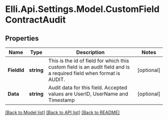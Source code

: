 # Elli.Api.Settings.Model.CustomFieldContractAudit
## Properties

Name | Type | Description | Notes
------------ | ------------- | ------------- | -------------
**FieldId** | **string** | This is the id of field for which this custom field is an audit field and is a required field when format is AUDIT. | [optional] 
**Data** | **string** | Audit data for this field. Accepted values are UserID, UserName and Timestamp | [optional] 

[[Back to Model list]](../README.md#documentation-for-models) [[Back to API list]](../README.md#documentation-for-api-endpoints) [[Back to README]](../README.md)

